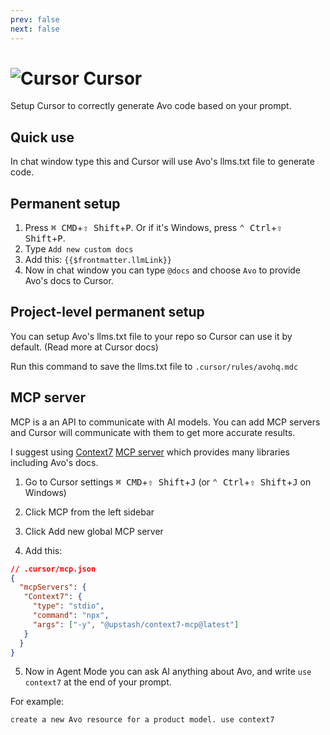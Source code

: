 ```yaml
---
prev: false
next: false
---
```


# <img src="/assets/img/llm-support/cursor.webp" alt="Cursor" class="no-border h-8 -mt-2 inline-block self-center"> Cursor

Setup Cursor to correctly generate Avo code based on your prompt.

## Quick use

  In chat window type this and Cursor will use Avo's llms.txt file to generate code.

<CustomCode :content="`@web ${$frontmatter.llmLink}`" />

## Permanent setup

1. Press <kbd>⌘ CMD</kbd>+<kbd>⇧ Shift</kbd>+<kbd>P</kbd>. Or if it's Windows, press <kbd>⌃ Ctrl</kbd>+<kbd>⇧ Shift</kbd>+<kbd>P</kbd>.
2. Type `Add new custom docs`
3. Add this: `{{$frontmatter.llmLink}}`
4. Now in chat window you can type `@docs` and choose `Avo` to provide Avo's docs to Cursor.

## Project-level permanent setup

You can setup Avo's llms.txt file to your repo so Cursor can use it by default. (Read more at Cursor docs)

Run this command to save the llms.txt file to `.cursor/rules/avohq.mdc`

<CustomCode :content="`curl -L ${$frontmatter.llmLink} --create-dirs -o .cursor/rules/avo.mdc`" />

## MCP server

MCP is a an API to communicate with AI models. You can add MCP servers and Cursor will communicate with them to get more accurate results.

I suggest using [Context7](https://context7.com/) [MCP server](https://github.com/upstash/context7-mcp) which provides many libraries including Avo's docs.

1. Go to Cursor settings <kbd>⌘ CMD</kbd>+<kbd>⇧ Shift</kbd>+<kbd>J</kbd> (or <kbd>⌃ Ctrl</kbd>+<kbd>⇧ Shift</kbd>+<kbd>J</kbd> on Windows)

2. Click MCP from the left sidebar

3. Click Add new global MCP server

4. Add this:

```json
// .cursor/mcp.json
{
  "mcpServers": {
   "Context7": {
     "type": "stdio",
     "command": "npx",
     "args": ["-y", "@upstash/context7-mcp@latest"]
   }
  }
}
```

5. Now in Agent Mode you can ask AI anything about Avo, and write `use context7` at the end of your prompt.

For example:

```bash
create a new Avo resource for a product model. use context7
```

